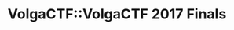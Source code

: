 ---
title: VolgaCTF::VolgaCTF 2017 Finals
finals_header_main: VOLGA CTF 2017
finals_header_sub: FINALS
finals_text: Традиционный финал соревнований VolgaCTF 2017 прошел в Самаре с 18 по 22 сентября 2017 года на базе отеля Holiday Inn
teams_header_main: УЧАСТНИКИ
teams_header_sub: СОРЕВНОВАНИЙ
teams_table_accepted: Приглашение принято
teams_table_waiting: Приглашение отправлено
partners_header_main: ПАРТНЕРЫ И
partners_header_sub: СПОНСОРЫ
documents_header_main: ДОКУМЕНТЫ
schedule_header: РАСПИСАНИЕ
stream_header: ВИДЕОТРАНСЛЯЦИЯ
document1_text: "[Пресс релиз](/volgactf-2017-finals/press-release.html){target=_blank}"
document2_text: "[Итоги соревнований](/volgactf-2017-finals/press-release-finals.html){target=_blank}"
meta-schedule: meta/volgactf-2017/schedule-finals-2017.yaml
meta-partners: meta/partners.yaml
meta-teams: meta/volgactf-2017/teams-finals-2017.yaml
meta-scoreboard: meta/volgactf-2017/scoreboard-finals-2017.json
hide_schedule: true
hide_stream: true
selected_menu_item: archive
layout: finals.pug
---